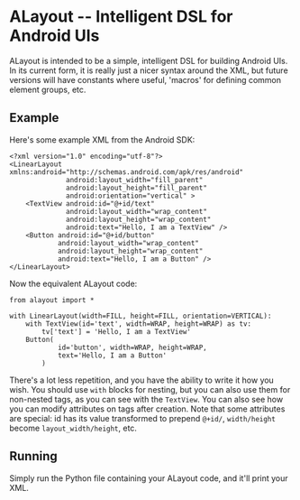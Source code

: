 ALayout -- Intelligent DSL for Android UIs
==========================================

ALayout is intended to be a simple, intelligent DSL for building Android UIs.
In its current form, it is really just a nicer syntax around the XML, but
future versions will have constants where useful, 'macros' for defining common
element groups, etc.

Example
-------

Here's some example XML from the Android SDK:

    <?xml version="1.0" encoding="utf-8"?>
    <LinearLayout xmlns:android="http://schemas.android.com/apk/res/android"
                  android:layout_width="fill_parent" 
                  android:layout_height="fill_parent" 
                  android:orientation="vertical" >
        <TextView android:id="@+id/text"
                  android:layout_width="wrap_content"
                  android:layout_height="wrap_content"
                  android:text="Hello, I am a TextView" />
        <Button android:id="@+id/button"
                android:layout_width="wrap_content"
                android:layout_height="wrap_content"
                android:text="Hello, I am a Button" />
    </LinearLayout>

Now the equivalent ALayout code:

	from alayout import *
	
	with LinearLayout(width=FILL, height=FILL, orientation=VERTICAL):
		with TextView(id='text', width=WRAP, height=WRAP) as tv:
			tv['text'] = 'Hello, I am a TextView'
		Button(
				id='button', width=WRAP, height=WRAP,
				text='Hello, I am a Button'
			)

There's a lot less repetition, and you have the ability to write it how you wish.
You should use `with` blocks for nesting, but you can also use them for
non-nested tags, as you can see with the `TextView`.  You can also see how you
can modify attributes on tags after creation.  Note that some attributes are
special: id has its value transformed to prepend `@+id/`, `width/height` become
`layout_width/height`, etc.

Running
-------

Simply run the Python file containing your ALayout code, and it'll print your XML.
